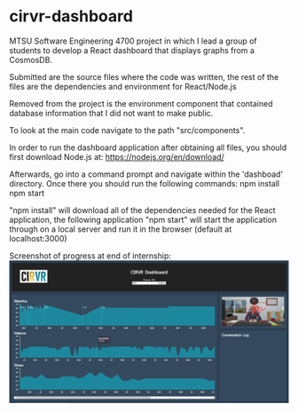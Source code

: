 # cirvr-dashboard
MTSU Software Engineering 4700 project in which I lead a group of students to develop a React dashboard that displays graphs from a CosmosDB. 

Submitted are the source files where the code was written, the rest of the files are the dependencies
and environment for React/Node.js

Removed from the project is the environment component that contained database information that I did not want to make public. 

To look at the main code navigate to the path "src/components".

In order to run the dashboard application after obtaining all files, you should first download Node.js at:
https://nodejs.org/en/download/

Afterwards, go into a command prompt and navigate within the 'dashboad' directory.
Once there you should run the following commands:
npm install
npm start

"npm install" will download all of the dependencies needed for the React application,
the following application "npm start" will start the application through on a local server and run it in the browser (default at localhost:3000)

Screenshot of progress at end of internship:
![Example Screenshot](/dashboardProgress4-30.PNG)
